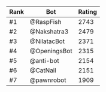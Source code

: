 Rank|Bot|Rating
---|---|---
#1|@RaspFish|2743
#2|@Nakshatra3|2479
#3|@NilatacBot|2371
#4|@OpeningsBot|2315
#5|@anti-bot|2154
#6|@CatNail|2151
#7|@pawnrobot|1909
